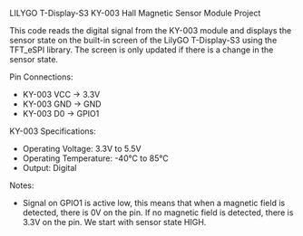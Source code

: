LILYGO T-Display-S3 KY-003 Hall Magnetic Sensor Module Project

This code reads the digital signal from the KY-003 module and displays the sensor state on the built-in screen of the LilyGO T-Display-S3 using the TFT_eSPI library. The screen is only updated if there is a change in the sensor state.

Pin Connections:
 - KY-003 VCC  -> 3.3V
 - KY-003 GND  -> GND
 - KY-003 D0   -> GPIO1

KY-003 Specifications:
 - Operating Voltage: 3.3V to 5.5V
 - Operating Temperature: -40°C to 85°C
 - Output: Digital

Notes:
 - Signal on GPIO1 is active low, this means that when a magnetic field is detected, there is 0V on the pin. If no magnetic field is detected, there is 3.3V on the pin. We start with sensor state HIGH.
